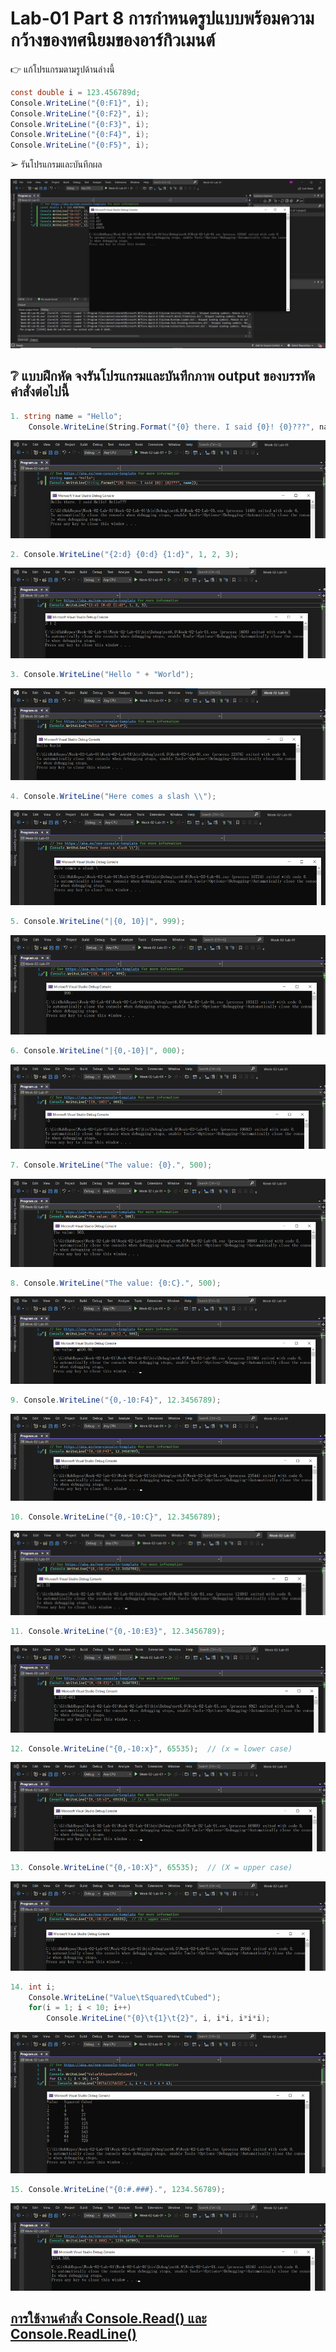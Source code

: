 # Lab-01  Part 8  การกำหนดรูปแบบพร้อมความกว้างของทศนิยมของอาร์กิวเมนต์

👉 แก้โปรแกรมตามรูปด้านล่างนี้
```csharp
const double i = 123.456789d;
Console.WriteLine("{0:F1}", i);
Console.WriteLine("{0:F2}", i);
Console.WriteLine("{0:F3}", i);
Console.WriteLine("{0:F4}", i);
Console.WriteLine("{0:F5}", i);
```
➢ รันโปรแกรมและบันทึกผล

![LAB8](./Images/Lab8.png)

## ❔ แบบฝึกหัด จงรันโปรแกรมและบันทึกภาพ output ของบรรทัดคำสั่งต่อไปนี้

``` csharp
1. string name = "Hello";
    Console.WriteLine(String.Format("{0} there. I said {0}! {0}???", name));
```
![LAB8.1](./Images/Lab8.1.png)

``` csharp
2. Console.WriteLine("{2:d} {0:d} {1:d}", 1, 2, 3);
```
![LAB8.2](./Images/Lab8.2.png)

``` csharp
3. Console.WriteLine("Hello " + "World");
```
![LAB8.3](./Images/Lab8.3.png)

``` csharp
4. Console.WriteLine("Here comes a slash \\");
```
![LAB8.4](./Images/Lab8.4.png)

``` csharp
5. Console.WriteLine("|{0, 10}|", 999);
```
![LAB8.5](./Images/Lab8.5.png)

``` csharp
6. Console.WriteLine("|{0,-10}|", 000);
```
![LAB8.6](./Images/Lab8.6.png)

``` csharp
7. Console.WriteLine("The value: {0}.", 500);
```
![LAB8.7](./Images/Lab8.7.png)

``` csharp
8. Console.WriteLine("The value: {0:C}.", 500);
```
![LAB8.8](./Images/Lab8.8.png)

``` csharp
9. Console.WriteLine("{0,-10:F4}", 12.3456789);
```
![LAB8.9](./Images/Lab8.9.png)

``` csharp
10. Console.WriteLine("{0,-10:C}", 12.3456789);
```
![LAB8.10](./Images/Lab8.10.png)

``` csharp
11. Console.WriteLine("{0,-10:E3}", 12.3456789);
```
![LAB8.11](./Images/Lab8.11.png)

``` csharp
12. Console.WriteLine("{0,-10:x}", 65535);  // (x = lower case)
```
![LAB8.12](./Images/Lab8.12.png)

``` csharp
13. Console.WriteLine("{0,-10:X}", 65535);  // (X = upper case)
```
![LAB8.13](./Images/Lab8.13.png)

``` csharp
14. int i;
    Console.WriteLine("Value\tSquared\tCubed");
    for(i = 1; i < 10; i++)
        Console.WriteLine("{0}\t{1}\t{2}", i, i*i, i*i*i);
```
![LAB8.14](./Images/Lab8.14.png)

``` csharp
15. Console.WriteLine("{0:#.###}.", 1234.56789);
```
![LAB8.15](./Images/Lab8.15.png)


## [การใช้งานคำสั่ง Console.Read() และ Console.ReadLine()](./Lab-01-part-9-12.md)